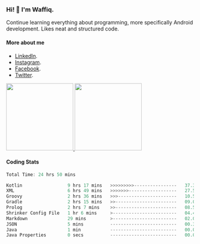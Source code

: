 ### Hi! 👋 I'm Waffiq.

Continue learning everything about programming, more specifically Android development. Likes neat and structured code.

#### More about me 
- [LinkedIn](https://www.linkedin.com/in/waffiqaziz/).
- [Instagram](https://www.instagram.com/waffiqaziz/).
- [Facebook](https://web.facebook.com/WaffiqAziz/).
- [Twitter](https://twitter.com/AzizWaffiq).

<p align="left">
<a href="https://github.com/waffiqaziz">
  <img height="180em" src="https://github-readme-stats-eight-theta.vercel.app/api?username=waffiqaziz&show_icons=true&theme=algolia&include_all_commits=true&count_private=true"/>
  <img height="180em" src="https://github-readme-stats-eight-theta.vercel.app/api/top-langs/?username=waffiqaziz&layout=compact&langs_count=8&theme=algolia"/>
</a>
</p>

#### Coding Stats
<!--START_SECTION:waka-->

```rust
Total Time: 24 hrs 50 mins

Kotlin                 9 hrs 17 mins   >>>>>>>>>----------------   37.39 %
XML                    6 hrs 49 mins   >>>>>>>------------------   27.51 %
Groovy                 2 hrs 36 mins   >>>----------------------   10.51 %
Gradle                 2 hrs 15 mins   >>-----------------------   09.09 %
Prolog                 2 hrs 7 mins    >>-----------------------   08.56 %
Shrinker Config File   1 hr 6 mins     >------------------------   04.44 %
Markdown               29 mins         >------------------------   02.00 %
JSON                   5 mins          -------------------------   00.36 %
Java                   1 min           -------------------------   00.09 %
Java Properties        0 secs          -------------------------   00.05 %
```

<!--END_SECTION:waka-->
